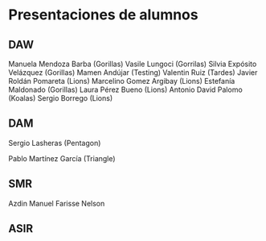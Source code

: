 # Presentaciones de alumnos

## DAW
<!-- Añade aquí tu nombre si estás en DAW -->
Manuela Mendoza Barba (Gorillas)
Vasile Lungoci (Gorrilas)
Silvia Expósito Velázquez (Gorillas)
Mamen Andújar (Testing)
Valentin Ruiz (Tardes)
Javier Roldán Pomareta (Lions)
Marcelino Gomez Argibay (Lions)
Estefanía Maldonado (Gorillas)
Laura Pérez Bueno (Lions)
Antonio David Palomo (Koalas)
Sergio Borrego (Lions)

## DAM
Sergio Lasheras (Pentagon)
<!-- Añade aquí tu nombre si estás en DAM -->
Pablo Martínez García (Triangle)
## SMR
<!-- Añade aquí tu nombre si estás en SMR -->
Azdin Manuel Farisse Nelson

## ASIR
<!-- Añade aquí tu nombre si estás en ASIR -->

